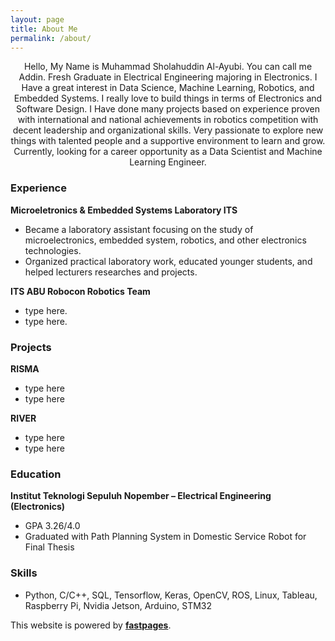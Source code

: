 ```yaml
---
layout: page
title: About Me
permalink: /about/
---
```


<p style="text-align:center;">
Hello, My Name is Muhammad Sholahuddin Al-Ayubi. You can call me Addin. Fresh Graduate in Electrical Engineering majoring in Electronics. I Have a great interest in Data Science, Machine Learning, Robotics, and Embedded Systems. I really love to build things in terms of Electronics and Software Design. I Have done many projects based on experience proven with international and national achievements in robotics competition with decent leadership and organizational skills. Very passionate to explore new things with talented people and a supportive environment to learn and grow. Currently, looking for a career opportunity as a Data Scientist and Machine Learning Engineer. 
</p>

<h3>Experience</h3>

**Microeletronics & Embedded Systems Laboratory ITS**
<ul>
  <li>Became a laboratory assistant focusing on the study of microelectronics, embedded system, robotics, and other electronics technologies.</li>
  <li>Organized practical laboratory work, educated younger students, and helped lecturers researches and projects.</li>
</ul>

**ITS ABU Robocon Robotics Team**
<ul>
  <li>type here.</li>
  <li>type here.</li>
</ul>

<h3>Projects</h3>

**RISMA**
<ul>
  <li>type here</li>
  <li>type here</li>
</ul>

**RIVER**
<ul>
  <li>type here</li>
  <li>type here</li>
</ul>

<h3>Education</h3>

**Institut Teknologi Sepuluh Nopember – Electrical Engineering (Electronics)**
<ul>
  <li>GPA 3.26/4.0</li>
  <li>Graduated with Path Planning System in Domestic Service Robot for Final Thesis</li>
</ul>

<h3>Skills</h3>
<ul>
  <li>Python, C/C++, SQL, Tensorflow, Keras, OpenCV, ROS, Linux, Tableau, Raspberry Pi, Nvidia Jetson, Arduino, STM32</li>
</ul>

This website is powered by **[fastpages](https://github.com/fastai/fastpages)**.
